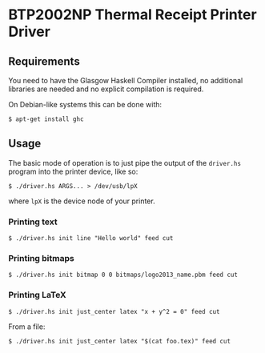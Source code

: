 BTP2002NP Thermal Receipt Printer Driver
========================================

Requirements
------------

You need to have the Glasgow Haskell Compiler installed, no additional libraries
are needed and no explicit compilation is required.

On Debian-like systems this can be done with:

```
$ apt-get install ghc
```

Usage
-----

The basic mode of operation is to just pipe the output of the `driver.hs`
program into the printer device, like so:

```
$ ./driver.hs ARGS... > /dev/usb/lpX
```

where `lpX` is the device node of your printer.

### Printing text

```
$ ./driver.hs init line "Hello world" feed cut
```


### Printing bitmaps

```
$ ./driver.hs init bitmap 0 0 bitmaps/logo2013_name.pbm feed cut
```

### Printing LaTeX


```
$ ./driver.hs init just_center latex "x + y^2 = 0" feed cut
```

From a file:

```
$ ./driver.hs init just_center latex "$(cat foo.tex)" feed cut
```
